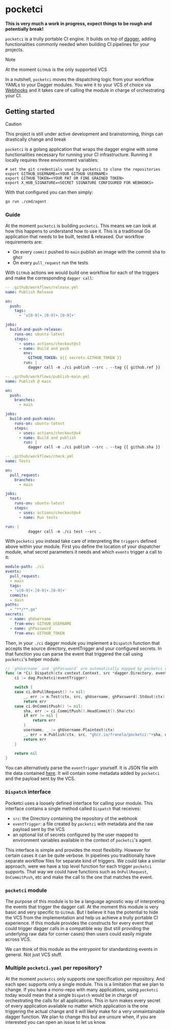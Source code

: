 # pocketci

**This is very much a work in progress, expect things to be rough and potentially break!**


`pocketci` is a trully portable CI engine. It builds on top of [dagger](https://dagger.io), adding functionalities commonly needed when building CI pipelines for your projects. 

> [!NOTE]
> At the moment `GitHub` is the only supported VCS

In a nutshell, `pocketci` moves the dispatching logic from your workflow YAMLs to your Dagger modules. You wire it to your VCS of choice via [Webhooks](https://docs.github.com/en/webhooks/about-webhooks) and it takes care of calling the module in charge of orchestrating your CI.


## Getting started

> [!CAUTION]
> This project is still under active development and brainstorming, things can drastically change and break

`pocketci` is a golang application that wraps the dagger engine with some functionalities necessary for running your CI infrastructure. Running it locally requires three environment variables:
```terminal
# set the git credentials used by pocketci to clone the repositories
export GITHUB_USERNAME=<YOUR GITHUB USERNAME>
export GITHUB_TOKEN=<YOUR PAT OR FINE GRAINED TOKEN>
export X_HUB_SIGNATURE=<SECRET SIGNATURE CONFIGURED FOR WEBHOOKS>
```

With that configured you can then simply:
```sh
go run ./cmd/agent
```

### Guide

At the moment `pocketci` is building `pocketci`. This means we can look at how this happens to understand how to use it. This is a traditional Go application that needs to be built, tested & released. Our workflow requirements are:
- On every `commit` pushed to `main` publish an image with the commit sha to ghcr
- On every `pull_request` run the tests

With `GitHub` actions we would build one workflow for each of the triggers and make the corresponding `dagger call`:
```yaml
-- .github/workflows/release.yml
name: Publish Release

on:
  push:
    tags:
      - 'v[0-9]+.[0-9]+.[0-9]+'

jobs:
  build-and-push-release:
    runs-on: ubuntu-latest
    steps:
      - uses: actions/checkout@v3
      - name: Build and push
        env:
          GITHUB_TOKEN: ${{ secrets.GITHUB_TOKEN }}
        run: |
          dagger call -m ./ci publish --src . --tag {{ github.ref }}

-- .github/workflows/publish-main.yml
name: Publish @ main

on:
  push:
    branches:
      - main

jobs:
  build-and-push-main:
    runs-on: ubuntu-latest
    steps:
      - uses: actions/checkout@v4
      - name: Build and publish
        run: |
          dagger call -m ./ci publish --src . --tag {{ github.sha }}

-- .github/workflows/check.yml
name: Tests

on:
  pull_request:
    branches:
      - main

jobs:
  test:
    runs-on: ubuntu-latest
    steps:
      - uses: actions/checkout@v4
      - name: Run tests

run: |
          dagger call -m ./ci test --src .
```

With `pocketci` you instead take care of interpreting the `triggers` defined above within your module. First you define the location of your dispatcher module, what secret parameters it needs and which `events` trigger a call to it:
```yaml
module-path: ./ci
events:
  pull_request: 
  - main
  tags: 
  - 'v[0-9]+.[0-9]+.[0-9]+'
  commits:
  - main
paths:
  - "**/**.go"
secrets:
  - name: ghUsername
    from-env: GITHUB_USERNAME
  - name: ghPassword
    from-env: GITHUB_TOKEN
```

Then, in your `./ci` dagger module you implement a `Dispatch` function that accepts the source directory, eventTrigger and your configured secrets. In that function you can parse the event that triggered the call using `pocketci`'s helper module:
```go
// `ghUsername` and `ghPassword` are automatically mapped by pocketci using what you specify in the `pocketci.yaml`
func (m *Ci) Dispatch(ctx context.Context, src *dagger.Directory, eventTrigger *dagger.File, ghUsername, ghPassword *dagger.Secret) error {
	ci := dag.Pocketci(eventTrigger)

	switch {
	case ci.OnPullRequest() != nil:
		_, err := m.Test(ctx, src, ghUsername, ghPassword).Stdout(ctx)
		return err
	case ci.OnCommitPush() != nil:
		sha, err := ci.CommitPush().HeadCommit().Sha(ctx)
		if err != nil {
			return err
		}
		username, _ := ghUsername.Plaintext(ctx)
		_, err = m.Publish(ctx, src, "ghcr.io/franela/pocketci:"+sha, username, ghPassword)
		return err
	}

	return nil
}
```

You can alternatively parse the `eventTrigger` yourself. It is JSON file with the data contained [here](pocketci/server.go#L21). It will contain some metadata added by `pocketci` and the payload sent by the VCS.

### `Dispatch` interface

Pocketci uses a loosely defined interface for calling your module. This interface contains a single method called `Dispatch` that receives:
- `src`: the Directory containing the repository of the webhook
- `eventTrigger`: a file created by `pocketci` with metadata and the raw payload sent by the VCS
- an optional list of secrets configured by the user mapped to environment variables available in the context of `pocketci`'s agent.

This interface is simple and provides the most flexibility. However for certain cases it can be quite verbose. In pipelines you traditionally have separate workflow files for separate kind of triggers. We could take a similar approach, were we have a top level function for each trigger `pocketci` supports. That way we could have functions such as `OnPullRequest`, `OnCommitPush`, etc and make the call to the one that matches the event.

### `pocketci` module

The purpose of this module is to be a language agnostic way of interpreting the events that trigger the dagger call. At the moment this module is very basic and very specific to `GitHub`. But I believe it has the potential to hide the VCS from the implementation and help us achieve a trully portable CI experience. If this module provides the constructs for every event that could trigger dagger calls in a compatible way (but still providing the underlying raw data for corner cases) then users could easily migrate across VCS.

We can think of this module as the entrypoint for standardizing events in general. Not just VCS stuff.

### Multiple `pocketci.yaml` per repository?

At the moment `pocketci` only supports one specification per repository. And each spec supports only a single module. This is a limitation that we plan to change. If you have a mono-repo with many applications, using `pocketci` today would mean that a single `Dispatch` would be in charge of orchestrating the calls for all applications. This in turn makes every secret of every application available no matter which application is the one triggering the actual change and it will likely make for a very unmaintainable dagger function. We plan to change this but are unsure when, if you are interested you can open an issue to let us know.
